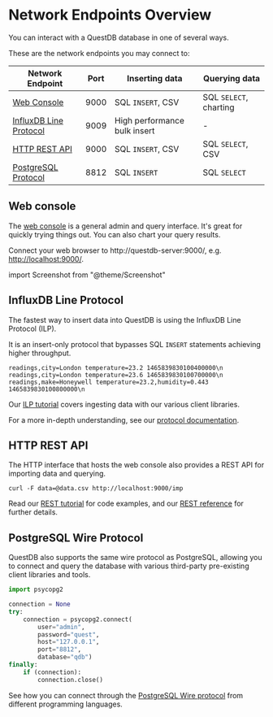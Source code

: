 # Network Endpoints Overview

You can interact with a QuestDB database in one of several ways.

These are the network endpoints you may connect to:

|Network Endpoint|Port|Inserting data|Querying data|
|----------------|----|--------------|-------------|
|[Web Console](web-console)|9000|SQL `INSERT`, CSV|SQL `SELECT`, charting|
|[InfluxDB Line Protocol](ilp)|9009|High performance bulk insert|-|
|[HTTP REST API](rest)|9000|SQL `INSERT`, CSV|SQL `SELECT`, CSV|
|[PostgreSQL Protocol](postgres)|8812|SQL `INSERT`|SQL `SELECT`|


## Web console

The [web console](web-console) is a general admin and query interface.
It's great for quickly trying things out. You can also chart your query results.

Connect your web browser to http://questdb-server:9000/, e.g.
[http://localhost:9000/](http://localhost:9000/).

import Screenshot from "@theme/Screenshot"

<Screenshot
  alt="Screenshot of the Web Console"
  height={375}
  small
  src="/img/docs/console/overview.png"
  width={500}
/>

## InfluxDB Line Protocol

The fastest way to insert data into QuestDB is using the InfluxDB Line
Protocol (ILP).

It is an insert-only protocol that bypasses SQL `INSERT` statements achieving
higher throughput.

```shell
readings,city=London temperature=23.2 1465839830100400000\n
readings,city=London temperature=23.6 1465839830100700000\n
readings,make=Honeywell temperature=23.2,humidity=0.443 1465839830100800000\n
```

Our [ILP tutorial](ilp) covers ingesting data with our various client libraries.

For a more in-depth understanding, see our
[protocol documentation](/docs/reference/api/ilp/overview).

## HTTP REST API

The HTTP interface that hosts the web console also provides a REST API for
importing data and querying.

```shell
curl -F data=@data.csv http://localhost:9000/imp
```

Read our [REST tutorial](rest) for code examples, and our
[REST reference](/docs/reference/api/rest) for further details.

## PostgreSQL Wire Protocol

QuestDB also supports the same wire protocol as PostgreSQL, allowing you to
connect and query the database with various third-party pre-existing client
libraries and tools.

```python
import psycopg2

connection = None
try:
    connection = psycopg2.connect(
        user="admin",
        password="quest",
        host="127.0.0.1",
        port="8812",
        database="qdb")
finally:
    if (connection):
        connection.close()
```

See how you can connect through the [PostgreSQL Wire protocol](postgres) from
different programming languages.

